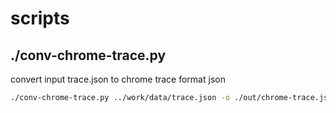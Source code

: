 # scripts

## ./conv-chrome-trace.py
convert input trace.json to chrome trace format json
``` bash
./conv-chrome-trace.py ../work/data/trace.json -o ./out/chrome-trace.json
```

